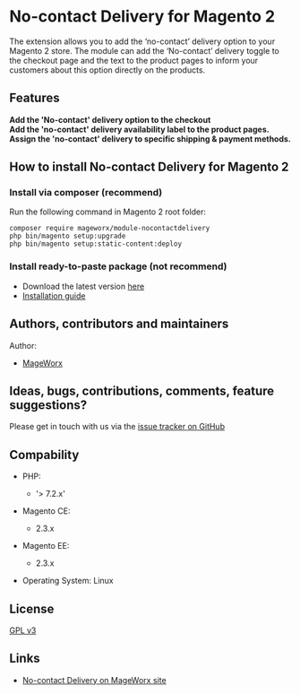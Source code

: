 #  No-contact Delivery for Magento 2

The extension allows you to add the ‘no-contact’ delivery option to your Magento 2 store. The module can add the ‘No-contact’ delivery toggle to the checkout page and the text to the product pages to inform your customers about this option directly on the products.

## Features

**Add the 'No-contact' delivery option to the checkout**  
**Add the 'no-contact' delivery availability label to the product pages.**  
**Assign the 'no-contact' delivery to specific shipping & payment methods.** 

## How to install No-contact Delivery for Magento 2

### Install via composer (recommend)
Run the following command in Magento 2 root folder:

```
composer require mageworx/module-nocontactdelivery
php bin/magento setup:upgrade
php bin/magento setup:static-content:deploy
```

### Install ready-to-paste package (not recommend)

- Download the latest version [here](https://www.mageworx.com/magento-2-no-contact-delivery.html)
-  [Installation guide](https://support.mageworx.com/genext/install_m2/#installation-by-copying-the-code)

## Authors, contributors and maintainers

Author:
- [MageWorx](https://www.mageworx.com)

## Ideas, bugs, contributions, comments, feature suggestions?

Please get in touch with us via the [issue tracker on GitHub](https://github.com/mageworx/nocontactdelivery/issues)

## Compability

- PHP: 
  - '> 7.2.x'
- Magento CE: 
  - 2.3.x
- Magento EE:
  - 2.3.x
  
- Operating System: Linux

## License

[GPL v3](LICENSE.txt)

## Links

- [No-contact Delivery on MageWorx site](https://www.mageworx.com/magento-2-no-contact-delivery.html)
